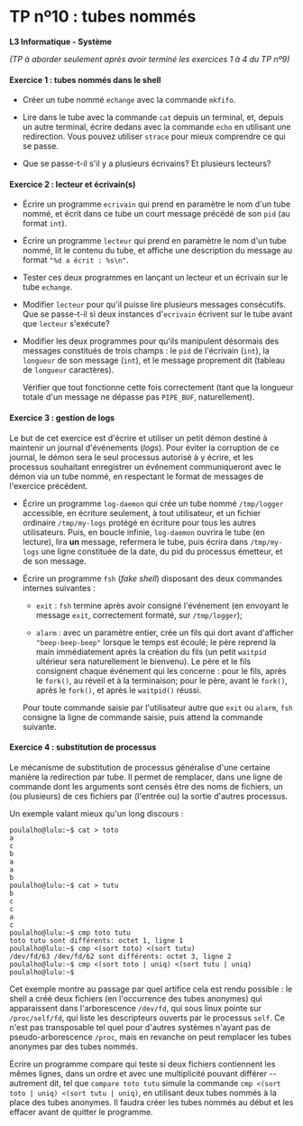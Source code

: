 TP nº10 : tubes nommés
=================================

**L3 Informatique - Système**

_(TP à aborder seulement après avoir terminé les exercices 1 à 4 du TP nº9)_

#### Exercice 1 : tubes nommés dans le shell

- Créer un tube nommé `echange` avec la commande `mkfifo`.

- Lire dans le tube avec la commande `cat` depuis un terminal, et, depuis
  un autre terminal, écrire dedans avec la commande `echo` en utilisant
  une redirection. Vous pouvez utiliser `strace` pour mieux  comprendre
  ce qui se passe.

- Que se passe-t-il s'il y a plusieurs écrivains? Et plusieurs lecteurs?


#### Exercice 2 : lecteur et écrivain(s)

- Écrire un programme `ecrivain` qui prend en paramètre le nom d'un tube
  nommé, et écrit dans ce tube un court message précédé de son `pid` (au
  format `int`).

- Écrire un programme `lecteur` qui prend en paramètre le nom d'un tube
  nommé, lit le contenu du tube, et affiche une description du message au
  format `"%d a écrit : %s\n"`.

- Tester ces deux programmes en lançant un lecteur et un écrivain sur le
  tube `echange`.

- Modifier `lecteur` pour qu'il puisse lire plusieurs messages
  consécutifs. Que se passe-t-il si deux instances d'`ecrivain` écrivent
  sur le tube avant que `lecteur` s'exécute?

- Modifier les deux programmes pour qu'ils manipulent désormais des
  messages constitués de trois champs : le `pid` de l'écrivain (`int`),
  la `longueur` de son message (`int`), et le message proprement dit
  (tableau de `longueur` caractères).

  Vérifier que tout fonctionne cette fois correctement (tant que la
  longueur totale d'un message ne dépasse pas `PIPE_BUF`, naturellement).


#### Exercice 3 : gestion de logs

Le but de cet exercice est d'écrire et utiliser un petit démon destiné à
maintenir un journal d'événements (_logs_). Pour éviter la corruption de
ce journal, le démon sera le seul processus autorisé à y écrire, et les
processus souhaitant enregistrer un événement communiqueront avec le
démon via un tube nommé, en respectant le format de messages de
l'exercice précédent.

- Écrire un programme `log-daemon` qui crée un tube nommé `/tmp/logger`
  accessible, en écriture seulement, à tout utilisateur, et un fichier
  ordinaire `/tmp/my-logs` protégé en écriture pour tous les autres
  utilisateurs. Puis, en boucle infinie, `log-daemon` ouvrira le tube (en
  lecture), lira **un** message, refermera le tube, puis écrira dans
  `/tmp/my-logs` une ligne constituée de la date, du pid du processus
  émetteur, et de son message.

- Écrire un programme `fsh` (_fake shell_) disposant des deux commandes 
  internes suivantes :

  * `exit` : `fsh` termine après avoir consigné l'événement (en envoyant
    le message `exit`, correctement formaté, sur `/tmp/logger`);

  * `alarm` : avec un paramètre entier, crée un fils qui dort avant
    d'afficher `"beep-beep-beep"` lorsque le temps est écoulé; le père
    reprend la main immédiatement après la création du fils (un petit
    `waitpid` ultérieur sera naturellement le bienvenu). Le père et le
    fils consignent chaque événement qui les concerne : pour le fils,
    après le `fork()`, au réveil et à la terminaison; pour le père, avant
    le `fork()`, après le `fork()`, et après le `waitpid()` réussi.

  Pour toute commande saisie par l'utilisateur autre que `exit` ou
  `alarm`, `fsh` consigne la ligne de commande saisie, puis attend la
  commande suivante. 



#### Exercice 4 : substitution de processus

Le mécanisme de substitution de processus généralise d'une certaine
manière la redirection par tube. Il permet de remplacer, dans une ligne
de commande dont les arguments sont censés être des noms de fichiers,
un (ou plusieurs) de ces fichiers par (l'entrée ou) la sortie d'autres
processus.

Un exemple valant mieux qu'un long discours :

```
poulalho@lulu:~$ cat > toto
a
c
b
a
a
b
poulalho@lulu:~$ cat > tutu
b
c
c
a
c
poulalho@lulu:~$ cmp toto tutu 
toto tutu sont différents: octet 1, ligne 1
poulalho@lulu:~$ cmp <(sort toto) <(sort tutu)
/dev/fd/63 /dev/fd/62 sont différents: octet 3, ligne 2
poulalho@lulu:~$ cmp <(sort toto | uniq) <(sort tutu | uniq)
poulalho@lulu:~$
```

Cet exemple montre au passage par quel artifice cela est rendu possible :
le shell a créé deux fichiers (en l'occurrence des tubes anonymes) qui
apparaissent dans l'arborescence `/dev/fd`, qui sous linux pointe sur
`/proc/self/fd`, qui liste les descripteurs ouverts par le processus
`self`. Ce n'est pas transposable tel quel pour d'autres systèmes n'ayant
pas de pseudo-arborescence `/proc`, mais en revanche on peut remplacer les 
tubes anonymes par des tubes nommés.

Écrire un programme compare qui teste si deux fichiers contiennent les
mêmes lignes, dans un ordre et avec une multiplicité pouvant différer --
autrement dit, tel que `compare toto tutu` simule la commande `cmp <(sort
toto | uniq) <(sort tutu | uniq)`, en utilisant deux tubes nommés à la
place des tubes anonymes. Il faudra créer les tubes nommés au début et
les effacer avant de quitter le programme.
